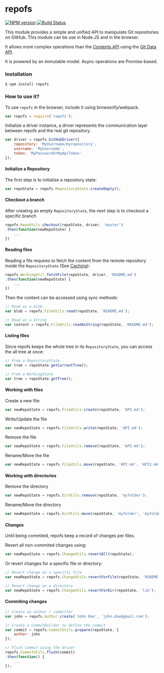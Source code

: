 # repofs

[![NPM version](https://badge.fury.io/js/repofs.svg)](http://badge.fury.io/js/repofs)
[![Build Status](https://travis-ci.org/GitbookIO/repofs.png?branch=master)](https://travis-ci.org/GitbookIO/repofs)

This module provides a simple and unified API to manipulate Git repositories on GitHub. This module can be use in Node.JS and in the browser.

It allows more complex operations than the [Contents API](https://developer.github.com/v3/repos/contents/) using the [Git Data API](https://developer.github.com/v3/git/).

It is powered by an immutable model. Async operations are Promise-based.

### Installation

```
$ npm install repofs
```

### How to use it?

To use `repofs` in the browser, include it using browserify/webpack.

```js
var repofs = require('repofs');
```

Initialize a driver instance, a driver represents the communication layer between repofs and the real git repository.

```js
var driver = repofs.GitHubDriver({
    repository: 'MyUsername/myrepository',
    username: 'MyUsername',
    token: 'MyPasswordOrMyApiToken'
});
```

#### Initialize a Repository

The first step is to initialize a repository state:

```js
var repoState = repofs.RepositoryState.createEmpty();
```

#### Checkout a branch

After creating an empty `RepositoryState`, the next step is to checkout a specific branch

```js
repofs.RepoUtils.checkout(repoState, driver, 'master')
.then(function(newRepoState) {
    ...
})
```

#### Reading files

Reading a file requires to fetch the content from the remote repository inside the `RepositoryState` (See [Caching](#caching)):

```js
repofs.WorkingUtil.fetchFile(repoState, driver, 'README.md')
.then(function(newRepoState) {
    ...
})
```

Then the content can be accessed using sync methods:

```js
// Read as a blob
var blob = repofs.FileUtils.read(repoState, 'README.md');

// Read as a String
var content = repofs.FileUtils.readAsString(repoState, 'README.md');
```

#### Listing files

Since repofs keeps the whole tree in its `RepositoryState`, you can access the all tree at once:

```js
// From a RepositoryState
var tree = repoState.getCurrentTree();

// From a WorkingState
var tree = repoState.getTree();
```


#### Working with files

Create a new file:

```js
var newRepoState = repofs.FileUtils.create(repoState, 'API.md');
```

Write/Update the file

```js
var newRepoState = repofs.FileUtils.write(repoState, 'API.md');
```

Remove the file

```js
var newRepoState = repofs.FileUtils.remove(repoState, 'API.md');
```

Rename/Move the file

```js
var newRepoState = repofs.FileUtils.move(repoState, 'API.md', 'API2.md');
```

#### Working with directories

Remove the directory

```js
var newRepoState = repofs.DirUtils.remove(repoState, 'myfolder');
```

Rename/Move the directory

```js
var newRepoState = repofs.DirUtils.move(repoState, 'myfolder', 'myfolder2');
```

#### Changes

Until being commited, repofs keep a record of changes per files.

Revert all non-commited changes using:

```js
var newRepoState = repofs.ChangeUtils.revertAll(repoState);
```

Or revert changes for a specific file or directory:

```js
// Revert change on a specific file
var newRepoState = repofs.ChangeUtils.revertForFile(repoState, 'README.md');

// Revert change on a directory
var newRepoState = repofs.ChangeUtils.revertForDir(repoState, 'lib');
```

#### Commiting changes

```js
// Create an author / committer
var john = repofs.Author.create('John Doe', 'john.doe@gmail.com');

// Create a CommitBuilder to define the commit
var commit = repofs.CommitUtils.prepare(repoState, {
    author: john
});

// Flush commit using the driver
repofs.CommitUtils.flush(commit)
.then(function() {
    ...
});
```

